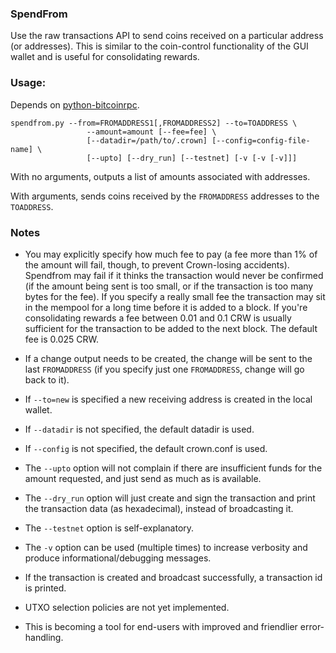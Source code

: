 ### SpendFrom ###

Use the raw transactions API to send coins received on a particular
address (or addresses). This is similar to the coin-control functionality
of the GUI wallet and is useful for consolidating rewards.

### Usage: ###
Depends on [python-bitcoinrpc](http://www.github.com/jgarzik/python-bitcoinrpc/).

	spendfrom.py --from=FROMADDRESS1[,FROMADDRESS2] --to=TOADDRESS \
                     --amount=amount [--fee=fee] \
                     [--datadir=/path/to/.crown] [--config=config-file-name] \
                     [--upto] [--dry_run] [--testnet] [-v [-v [-v]]]

With no arguments, outputs a list of amounts associated with addresses.

With arguments, sends coins received by the `FROMADDRESS` addresses to the 
`TOADDRESS`.

### Notes ###

- You may explicitly specify how much fee to pay (a fee more than 1% of the 
amount will fail, though, to prevent Crown-losing accidents). Spendfrom may 
fail if it thinks the transaction would never be confirmed (if the amount 
being sent is too small, or if the transaction is too many bytes for the fee). 
If you specify a really small fee the transaction may sit in the mempool for 
a long time before it is added to a block. If you're consolidating rewards a 
fee between 0.01 and 0.1 CRW is usually sufficient for the transaction to be 
added to the next block. The default fee is 0.025 CRW.

- If a change output needs to be created, the change will be sent to the last
`FROMADDRESS` (if you specify just one `FROMADDRESS`, change will go back to 
it).

- If `--to=new` is specified a new receiving address is created in the local
wallet. 

- If `--datadir` is not specified, the default datadir is used.

- If `--config` is not specified, the default crown.conf is used.

- The `--upto` option will not complain if there are insufficient funds for
the amount requested, and just send as much as is available.

- The `--dry_run` option will just create and sign the transaction and print
the transaction data (as hexadecimal), instead of broadcasting it.

- The `--testnet` option is self-explanatory.

- The `-v` option can be used (multiple times) to increase verbosity and 
produce informational/debugging messages.

- If the transaction is created and broadcast successfully, a transaction id
is printed.

- UTXO selection policies are not yet implemented. 

- This is becoming a tool for end-users with improved and friendlier 
error-handling.
